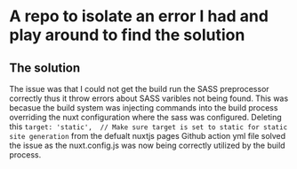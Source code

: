 # A repo to isolate an error I had and play around to find the solution

## The solution

The issue was that I could not get the build run the SASS preprocessor correctly thus it throw errors about SASS varibles not being found. This was becasue the build system was injecting commands into the build process overriding the nuxt configuration where the sass was configured. Deleting this `target: 'static',  // Make sure target is set to static for static site generation` from the defualt nuxtjs pages Github action yml file solved the issue as the nuxt.config.js was now being correctly utilized by the build process.
